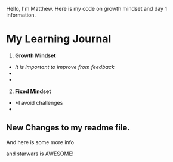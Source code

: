 Hello, I'm Matthew. Here is my code on growth mindset and day 1 information.

# My Learning Journal

1. **Growth Mindset**
  - _It is important to improve from feedback_
  - 
  - 
2. **Fixed Mindset**
  - *I avoid challenges
  - 

## New Changes to my readme file.

And here is some more info

and starwars is AWESOME!
